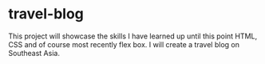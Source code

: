 # travel-blog

This project will showcase the skills I have learned up until this point HTML, CSS and of course most recently flex box. I will create a travel blog on Southeast Asia.
